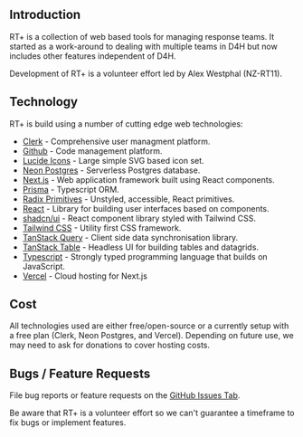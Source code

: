 
## Introduction

RT+ is a collection of web based tools for managing response teams. It started as a work-around to dealing with multiple teams in D4H but now includes other features independent of D4H.

Development of RT+ is a volunteer effort led by Alex Westphal (NZ-RT11).


## Technology

RT+ is build using a number of cutting edge web technologies:

- [Clerk](https://clerk.com) - Comprehensive user managment platform.
- [Github](https://github.com/) - Code management platform.
- [Lucide Icons](https://lucide.dev/icons/) - Large simple SVG based icon set.
- [Neon Postgres](https://neon.tech) - Serverless Postgres database.
- [Next.js](https://nextjs.org/) - Web application framework built using React components.
- [Prisma](https://www.prisma.io/) - Typescript ORM.
- [Radix Primitives](https://www.radix-ui.com/primitives) - Unstyled, accessible, React primitives.
- [React](https://react.dev/) - Library for building user interfaces based on components.
- [shadcn/ui](https://ui.shadcn.com/) - React component library styled with Tailwind CSS.
- [Tailwind CSS](https://tailwindcss.com/) - Utility first CSS framework.
- [TanStack Query](https://tanstack.com/query/latest) - Client side data synchronisation library.
- [TanStack Table](https://tanstack.com/table/latest) - Headless UI for building tables and datagrids.
- [Typescript](https://www.typescriptlang.org/) - Strongly typed programming language that builds on JavaScript.
- [Vercel](https://vercel.com/) - Cloud hosting for Next.js


## Cost

All technologies used are either free/open-source or a currently setup with a free plan (Clerk, Neon Postgres, and Vercel).
Depending on future use, we may need to ask for donations to cover hosting costs.


## Bugs / Feature Requests

File bug reports or feature requests on the [GitHub Issues Tab](https://github.com/alexwestphal/rtplus-vercel/issues).

Be aware that RT+ is a volunteer effort so we can't guarantee a timeframe to fix bugs or implement features.
